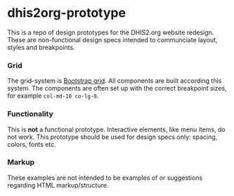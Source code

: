 # dhis2org-prototype
This is a repo of design prototypes for the DHIS2.org website redesign. These are non-functional design specs intended to communciate layout, styles and breakpoints.

### Grid 
The grid-system is [Bootstrap grid](https://github.com/twbs/bootstrap). All components are built according this system. The components are often set up with the correct breakpoint sizes, for example `col-md-10 co-lg-8`.

### Functionality
This is **not** a functional prototype. Interactive elements, like menu items, do not work. This prototype should be used for design specs only: spacing, colors, fonts etc.

### Markup
These examples are not intended to be examples of or suggestions regarding HTML markup/structure.

